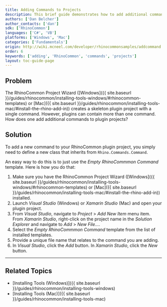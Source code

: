 ```yaml
---
title: Adding Commands to Projects
description: This brief guide demonstrates how to add additional commands to a RhinoCommon plugin project.
authors: ['Dan Belcher']
author_contacts: ['dan']
sdk: ['RhinoCommon']
languages: ['C#', 'VB']
platforms: ['Windows', 'Mac']
categories: ['Fundamentals']
origin: http://wiki.mcneel.com/developer/rhinocommonsamples/addcommand
order: 6
keywords: ['adding', 'RhinoCommon', 'commands', 'projects']
layout: toc-guide-page
---
```


 
## Problem

The RhinoCommon Project Wizard ([Windows]({{ site.baseurl }}/guides/rhinocommon/installing-tools-windows/#rhinocommon-templates) or [Mac]({{ site.baseurl }}/guides/rhinocommon/installing-tools-mac/#install-the-rhino-add-in)) creates a skeleton plugin project with a single command.  However, plugins can contain more than one command.  How does one add additional commands to plugin projects?

## Solution

To add a new command to your RhinoCommon plugin project, you simply need to define a new class that inherits from `Rhino.Commands.Command`.

An easy way to do this is to just use the *Empty RhinoCommmon Command* template. Here is how you do that:

1. Make sure you have the RhinoCommon Project Wizard ([Windows]({{ site.baseurl }}/guides/rhinocommon/installing-tools-windows/#rhinocommon-templates) or [Mac]({{ site.baseurl }}/guides/rhinocommon/installing-tools-mac/#install-the-rhino-add-in)) installed.
1. Launch *Visual Studio* (Windows) or *Xamarin Studio* (Mac) and open your plugin project.
1. From *Visual Studio*, navigate to *Project* > *Add New Item* menu item.  From *Xamarin Studio*, right-click on the project name in the *Solution Explorer* and navigate to *Add* > *New File...*.
1. Select the *Empty RhinoCommmon Command* template from the list of installed templates.
1. Provide a unique file name that relates to the command you are adding.
1. In *Visual Studio*, click the *Add* button.  In *Xamarin Studio*, click the *New* button.

---

## Related Topics

- [Installing Tools (Windows)]({{ site.baseurl }}/guides/rhinocommon/installing-tools-windows)
- [Installing Tools (Mac)]({{ site.baseurl }}/guides/rhinocommon/installing-tools-mac)
